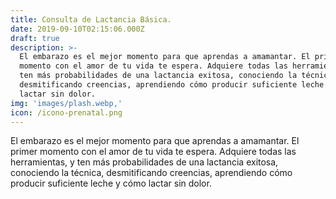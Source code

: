 ```yaml
---
title: Consulta de Lactancia Básica.
date: 2019-09-10T02:15:06.000Z
draft: true
description: >-
  El embarazo es el mejor momento para que aprendas a amamantar. El primer
  momento con el amor de tu vida te espera. Adquiere todas las herramientas, y
  ten más probabilidades de una lactancia exitosa, conociendo la técnica,
  desmitificando creencias, aprendiendo cómo producir suficiente leche y cómo
  lactar sin dolor.
img: 'images/plash.webp,'
icon: /icono-prenatal.png
---
```


El embarazo es el mejor momento para que aprendas a amamantar. El primer momento con el amor de tu vida te espera. Adquiere todas las herramientas, y ten más probabilidades de una lactancia exitosa, conociendo la técnica, desmitificando creencias, aprendiendo cómo producir suficiente leche y cómo lactar sin dolor.